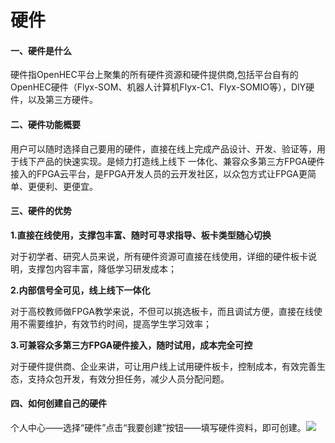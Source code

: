 # 硬件

#### 一、硬件是什么

硬件指OpenHEC平台上聚集的所有硬件资源和硬件提供商,包括平台自有的OpenHEC硬件（Flyx-SOM、机器人计算机Flyx-C1、Flyx-SOMIO等），DIY硬件，以及第三方硬件。

#### 二、硬件功能概要

用户可以随时选择自己要用的硬件，直接在线上完成产品设计、开发、验证等，用于线下产品的快速实现。是倾力打造线上线下 一体化、兼容众多第三方FPGA硬件接入的FPGA云平台，是FPGA开发人员的云开发社区，以众包方式让FPGA更简单、更便利、更便宜。

#### 三、硬件的优势

**1.直接在线使用，支撑包丰富、随时可寻求指导、板卡类型随心切换**

对于初学者、研究人员来说，所有硬件资源可直接在线使用，详细的硬件板卡说明，支撑包内容丰富，降低学习研发成本；

**2.内部信号全可见，线上线下一体化**

对于高校教师做FPGA教学来说，不但可以挑选板卡，而且调试方便，直接在线使用不需要维护，有效节约时间，提高学生学习效率；

**3.可兼容众多第三方FPGA硬件接入，随时试用，成本完全可控**

对于硬件提供商、企业来讲，可让用户线上试用硬件板卡，控制成本，有效完善生态，支持众包开发，有效分担任务，减少人员分配问题。

#### 四、如何创建自己的硬件

个人中心——选择“硬件”点击“我要创建”按钮——填写硬件资料，即可创建。![](/assets/20180307111852.jpg)

